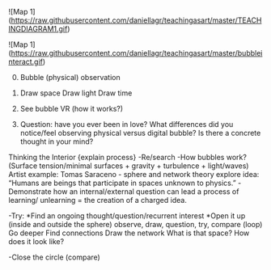 

![Map 1] (https://raw.githubusercontent.com/daniellagr/teachingasart/master/TEACHINGDIAGRAM1.gif)


![Map 1] (https://raw.githubusercontent.com/daniellagr/teachingasart/master/bubbleinteract.gif)


0. Bubble (physical) observation
1. Draw space 
    Draw light
    Draw time

2. See bubble VR (how it works?)
3. Question: have you ever been in love?
                    What differences did you notice/feel observing physical versus digital bubble?
                     Is there a concrete thought in your mind?

Thinking the Interior
{explain process}
-Re/search 
    -How bubbles work?
          (Surface tension/minimal surfaces + gravity + turbulence + light/waves)
Artist example:
Tomas Saraceno - sphere and network theory
explore idea: “Humans are beings that participate in spaces unknown to physics.”
                    -Demonstrate how an internal/external question can lead a process of learning/           			unlearning = the creation of a charged idea. 

-Try: *Find  an ongoing thought/question/recurrent interest
	*Open it up (inside and outside the sphere) observe, draw, question, try, compare (loop)
	Go deeper
	Find connections
	Draw the network
	What is that space? How does it look like? 

-Close the circle (compare) 

